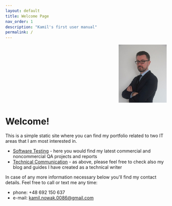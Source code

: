 ```yaml
---
layout: default
title: Welcome Page
nav_order: 1
description: "Kamil's first user manual"
permalink: /
---
```

<div align="right">
    <img src="./docs/images/KamilNowakCV3.jpg" width="150" height="182">
</div>

# Welcome!

This is a simple static site where you can find my portfolio related to two IT areas that I am most interested in.

* [Software Testing](..Software_Testing/index.md) - here you would find my latest commercial and noncommercial QA projects and reports
* [Technical Communication](..Technical_Communication/index.md) - as above, please feel free to check also my blog and guides I have created as a technical writer

In case of any more information necessary below you'll find my contact details. Feel free to call or text me any time:
* phone: +48 692 150 637
* e-mail: kamil.nowak.0086@gmail.com